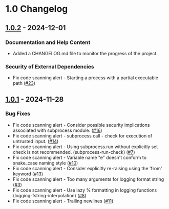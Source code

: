# 1.0 Changelog

## [1.0.2] - 2024-12-01

### Documentation and Help Content

- Added a CHANGELOG.md file to monitor the progress of the project.

### Security of External Dependencies

-  Fix code scanning alert - Starting a process with a partial executable path ([#23](https://github.com/YourLabXYZ/PyPIxz/issues/24))

## [1.0.1] - 2024-11-28

### Bug Fixes
- Fix code scanning alert - Consider possible security implications associated with subprocess module. ([#16](https://github.com/YourLabXYZ/PyPIxz/issues/16))
- Fix code scanning alert - subprocess call - check for execution of untrusted input. ([#14](https://github.com/YourLabXYZ/PyPIxz/issues/14))
- Fix code scanning alert - Using subprocess.run without explicitly set check is not recommended. (subprocess-run-check) ([#7](https://github.com/YourLabXYZ/PyPIxz/issues/7))
- Fix code scanning alert - Variable name "e" doesn't conform to snake_case naming style ([#10](https://github.com/YourLabXYZ/PyPIxz/issues/10))
- Fix code scanning alert - Consider explicitly re-raising using the 'from' keyword ([#13](https://github.com/YourLabXYZ/PyPIxz/issues/13))
- Fix code scanning alert - Too many arguments for logging format string ([#3](https://github.com/YourLabXYZ/PyPIxz/issues/3))
- Fix code scanning alert - Use lazy % formatting in logging functions (logging-fstring-interpolation) ([#8](https://github.com/YourLabXYZ/PyPIxz/issues/8))
- Fix code scanning alert - Trailing newlines ([#11](https://github.com/YourLabXYZ/PyPIxz/issues/11))

[1.0.2]: https://github.com/YourLabXYZ/PyPIxz/compare/1.0.1-release...1.0.2-release
[1.0.1]: https://github.com/YourLabXYZ/PyPIxz/compare/1.0-release...1.0.1-release